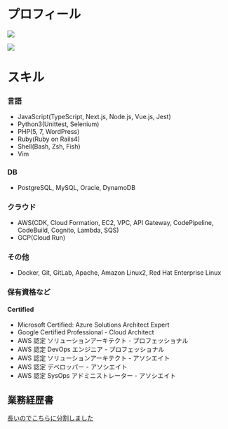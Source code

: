# プロフィール

![](https://github-readme-stats.vercel.app/api?username=fijixxx&count_private=true&show_icons=true)

![](https://github-readme-stats.vercel.app/api/top-langs/?username=fijixxx&count_private=true&show_icons=true)

# スキル

### 言語

- JavaScript(TypeScript, Next.js, Node.js, Vue.js, Jest)
- Python3(Unittest, Selenium)
- PHP(5, 7, WordPress)
- Ruby(Ruby on Rails4)
- Shell(Bash, Zsh, Fish)
- Vim

### DB

- PostgreSQL, MySQL, Oracle, DynamoDB

### クラウド

- AWS(CDK, Cloud Formation, EC2, VPC, API Gateway, CodePipeline, CodeBuild, Cognito, Lambda, SQS)
- GCP(Cloud Run)

### その他

- Docker, Git, GitLab, Apache, Amazon Linux2, Red Hat Enterprise Linux

### 保有資格など

#### Certified

- Microsoft Certified: Azure Solutions Architect Expert
- Google Certified Professional - Cloud Architect
- AWS 認定 ソリューションアーキテクト - プロフェッショナル
- AWS 認定 DevOps エンジニア - プロフェッショナル
- AWS 認定 ソリューションアーキテクト - アソシエイト
- AWS 認定 デベロッパー - アソシエイト
- AWS 認定 SysOps アドミニストレーター - アソシエイト

## 業務経歴書

[長いのでこちらに分割しました](https://github.com/fijixxx/rejume)
